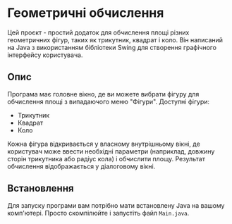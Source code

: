# Геометричні обчислення

Цей проєкт - простий додаток для обчислення площі різних геометричних фігур, таких як трикутник, квадрат і коло. Він написаний на Java з використанням бібліотеки Swing для створення графічного інтерфейсу користувача.

## Опис

Програма має головне вікно, де ви можете вибрати фігуру для обчислення площі з випадаючого меню "Фігури". Доступні фігури:

- Трикутник
- Квадрат
- Коло

Кожна фігура відкривається у власному внутрішньому вікні, де користувач може ввести необхідні параметри (наприклад, довжину сторін трикутника або радіус кола) і обчислити площу. Результат обчислення відображається у діалоговому вікні.

## Встановлення

Для запуску програми вам потрібно мати встановлену Java на вашому комп'ютері. Просто скомпілюйте і запустіть файл `Main.java`.


